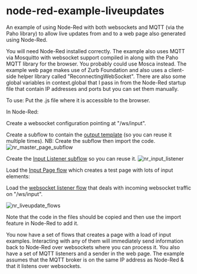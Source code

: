 # node-red-example-liveupdates
An example of using Node-Red with both websockets and MQTT (via the Paho library) to allow live updates 
from and to a web page also generated using Node-Red.

You will need Node-Red installed correctly. The example also uses MQTT via Mosquitto with websocket support
compiled in along with the Paho MQTT library for the browser. You probably could use Mosca instead. The example web page makes use of Zurb Foundation and also uses a client-side helper library called "ReconnectingWebSocket". There are also some global variables in context.global that I pass in from the Node-Red startup file that contain IP addresses and ports but you can set them manually.

To use:
Put the .js file where it is accessible to the browser. 

In Node-Red:

Create a websocket configuration pointing at "/ws/input".

Create a subflow to contain the [output template](Master%20Page%20Subflow.md) (so you can reuse it multiple times). NB: Create the subflow then import the code.
![nr_master_page_subflow](https://cloud.githubusercontent.com/assets/1591850/7379008/8f3f7a44-ede9-11e4-9016-10995a95a356.png)

Create the [Input Listener subflow](Input%20Listener%20Subflow.md) so you can reuse it.
![nr_input_listener](https://cloud.githubusercontent.com/assets/1591850/7379009/8f41a454-ede9-11e4-8d5d-a9ddf388b276.png)

Load the [Input Page flow](Test%20Page%20Flow.md) which creates a test page with lots of input elements:

Load the [websocket listener flow](Websocket%20Listener%20Flow.md) that deals with incoming websocket traffic on "/ws/input".

![nr_liveupdate_flows](https://cloud.githubusercontent.com/assets/1591850/7379007/8f3ddb3a-ede9-11e4-86f0-643065d93b07.png)

Note that the code in the files should be copied and then use the import feature in Node-Red to add it.

You now have a set of flows that creates a page with a load of input examples. Interacting with any of them will immediately send information back to Node-Red over websockets where you can process it. You also have a set of MQTT listeners and a sender in the web page. The example assumes that the MQTT broker is on the same IP address as Node-Red & that it listens over websockets.
